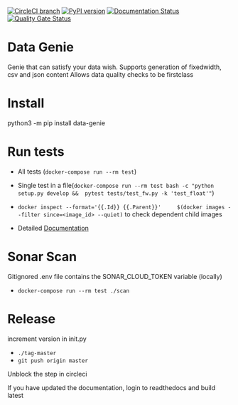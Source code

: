 [![CircleCI branch](https://img.shields.io/circleci/project/github/mkeshav/data-genie/master.svg)](https://circleci.com/gh/mkeshav/data-genie/tree/master)
[![PyPI version](https://badge.fury.io/py/data-genie-mkeshav.svg)](https://badge.fury.io/py/data-genie-mkeshav)
[![Documentation Status](https://readthedocs.org/projects/data-genie/badge/?version=latest)](https://data-genie.readthedocs.io/en/latest/?badge=latest)
[![Quality Gate Status](https://sonarcloud.io/api/project_badges/measure?project=mkeshav_data-genie&metric=alert_status)](https://sonarcloud.io/dashboard?id=mkeshav_data-genie)

# Data Genie

Genie that can satisfy your data wish.
Supports generation of fixedwidth, csv and json content
Allows data quality checks to be firstclass

# Install
python3 -m pip install data-genie

# Run tests
- All tests (`docker-compose run --rm test`)
- Single test in a file(`docker-compose run --rm test bash -c "python setup.py develop &&  pytest tests/test_fw.py -k 'test_float'"`)
- `docker inspect --format='{{.Id}} {{.Parent}}'     $(docker images --filter since=<image_id> --quiet)` to check dependent child images

- Detailed [Documentation](https://data-genie.readthedocs.io)

# Sonar Scan
Gitignored .env file contains the SONAR_CLOUD_TOKEN variable (locally)

- `docker-compose run --rm test ./scan`

# Release
increment version in init.py

- `./tag-master`
- `git push origin master`

Unblock the step in circleci

If you have updated the documentation, login to readthedocs and build latest



